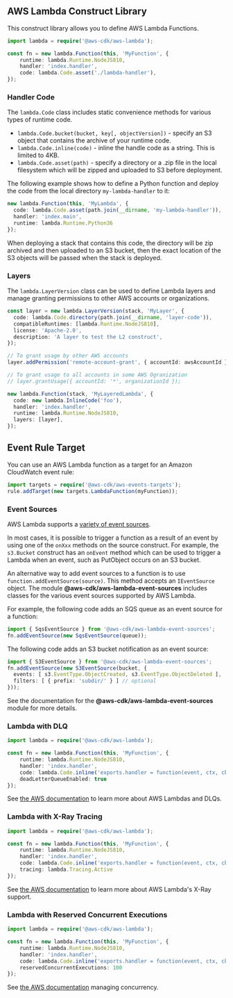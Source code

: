 ## AWS Lambda Construct Library

This construct library allows you to define AWS Lambda Functions.

```ts
import lambda = require('@aws-cdk/aws-lambda');

const fn = new lambda.Function(this, 'MyFunction', {
    runtime: lambda.Runtime.NodeJS810,
    handler: 'index.handler',
    code: lambda.Code.asset('./lambda-handler'),
});
```

### Handler Code

The `lambda.Code` class includes static convenience methods for various types of
runtime code.

 * `lambda.Code.bucket(bucket, key[, objectVersion])` - specify an S3 object
   that contains the archive of your runtime code.
 * `lambda.Code.inline(code)` - inline the handle code as a string. This is
   limited to 4KB.
 * `lambda.Code.asset(path)` - specify a directory or a .zip file in the local
   filesystem which will be zipped and uploaded to S3 before deployment.

The following example shows how to define a Python function and deploy the code
from the local directory `my-lambda-handler` to it:

```ts
new lambda.Function(this, 'MyLambda', {
  code: lambda.Code.asset(path.join(__dirname, 'my-lambda-handler')),
  handler: 'index.main',
  runtime: lambda.Runtime.Python36
});
```

When deploying a stack that contains this code, the directory will be zip
archived and then uploaded to an S3 bucket, then the exact location of the S3
objects will be passed when the stack is deployed.

### Layers

The `lambda.LayerVersion` class can be used to define Lambda layers and manage
granting permissions to other AWS accounts or organizations.

```ts
const layer = new lambda.LayerVersion(stack, 'MyLayer', {
  code: lambda.Code.directory(path.join(__dirname, 'layer-code')),
  compatibleRuntimes: [lambda.Runtime.NodeJS810],
  license: 'Apache-2.0',
  description: 'A layer to test the L2 construct',
});

// To grant usage by other AWS accounts
layer.addPermission('remote-account-grant', { accountId: awsAccountId });

// To grant usage to all accounts in some AWS Ogranization
// layer.grantUsage({ accountId: '*', organizationId });

new lambda.Function(stack, 'MyLayeredLambda', {
  code: new lambda.InlineCode('foo'),
  handler: 'index.handler',
  runtime: lambda.Runtime.NodeJS810,
  layers: [layer],
});
```

## Event Rule Target

You can use an AWS Lambda function as a target for an Amazon CloudWatch event
rule:

```ts
import targets = require('@aws-cdk/aws-events-targets');
rule.addTarget(new targets.LambdaFunction(myFunction));
```

### Event Sources

AWS Lambda supports a [variety of event sources](https://docs.aws.amazon.com/lambda/latest/dg/invoking-lambda-function.html).

In most cases, it is possible to trigger a function as a result of an event by
using one of the `onXxx` methods on the source construct. For example, the `s3.Bucket`
construct has an `onEvent` method which can be used to trigger a Lambda when an event,
such as PutObject occurs on an S3 bucket.

An alternative way to add event sources to a function is to use `function.addEventSource(source)`.
This method accepts an `IEventSource` object. The module __@aws-cdk/aws-lambda-event-sources__
includes classes for the various event sources supported by AWS Lambda.

For example, the following code adds an SQS queue as an event source for a function:

```ts
import { SqsEventSource } from '@aws-cdk/aws-lambda-event-sources';
fn.addEventSource(new SqsEventSource(queue));
```

The following code adds an S3 bucket notification as an event source:

```ts
import { S3EventSource } from '@aws-cdk/aws-lambda-event-sources';
fn.addEventSource(new S3EventSource(bucket, {
  events: [ s3.EventType.ObjectCreated, s3.EventType.ObjectDeleted ],
  filters: [ { prefix: 'subdir/' } ] // optional
}));
```

See the documentation for the __@aws-cdk/aws-lambda-event-sources__ module for more details.

### Lambda with DLQ

```ts
import lambda = require('@aws-cdk/aws-lambda');

const fn = new lambda.Function(this, 'MyFunction', {
    runtime: lambda.Runtime.NodeJS810,
    handler: 'index.handler',
    code: lambda.Code.inline('exports.handler = function(event, ctx, cb) { return cb(null, "hi"); }'),
    deadLetterQueueEnabled: true
});
```
See [the AWS documentation](https://docs.aws.amazon.com/lambda/latest/dg/dlq.html)
to learn more about AWS Lambdas and DLQs.

### Lambda with X-Ray Tracing

```ts
import lambda = require('@aws-cdk/aws-lambda');

const fn = new lambda.Function(this, 'MyFunction', {
    runtime: lambda.Runtime.NodeJS810,
    handler: 'index.handler',
    code: lambda.Code.inline('exports.handler = function(event, ctx, cb) { return cb(null, "hi"); }'),
    tracing: lambda.Tracing.Active
});
```
See [the AWS documentation](https://docs.aws.amazon.com/lambda/latest/dg/lambda-x-ray.html)
to learn more about AWS Lambda's X-Ray support.

### Lambda with Reserved Concurrent Executions

```ts
import lambda = require('@aws-cdk/aws-lambda');

const fn = new lambda.Function(this, 'MyFunction', {
    runtime: lambda.Runtime.NodeJS810,
    handler: 'index.handler',
    code: lambda.Code.inline('exports.handler = function(event, ctx, cb) { return cb(null, "hi"); }'),
    reservedConcurrentExecutions: 100
});
```
See [the AWS documentation](https://docs.aws.amazon.com/lambda/latest/dg/concurrent-executions.html)
managing concurrency.

